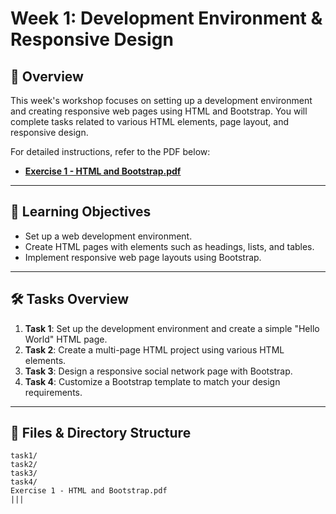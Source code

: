 # Week 1: Development Environment & Responsive Design

## 📝 Overview
This week's workshop focuses on setting up a development environment and creating responsive web pages using HTML and Bootstrap. You will complete tasks related to various HTML elements, page layout, and responsive design.

For detailed instructions, refer to the PDF below:
- **[Exercise 1 - HTML and Bootstrap.pdf](./Exercise%201%20-%20HTML%20and%20Bootstrap.pdf)**

---

## 🎯 Learning Objectives
- Set up a web development environment.
- Create HTML pages with elements such as headings, lists, and tables.
- Implement responsive web page layouts using Bootstrap.

---

## 🛠 Tasks Overview
1. **Task 1**: Set up the development environment and create a simple "Hello World" HTML page.
2. **Task 2**: Create a multi-page HTML project using various HTML elements.
3. **Task 3**: Design a responsive social network page with Bootstrap.
4. **Task 4**: Customize a Bootstrap template to match your design requirements.

---

## 📂 Files & Directory Structure
```text
task1/
task2/
task3/
task4/
Exercise 1 - HTML and Bootstrap.pdf
|||